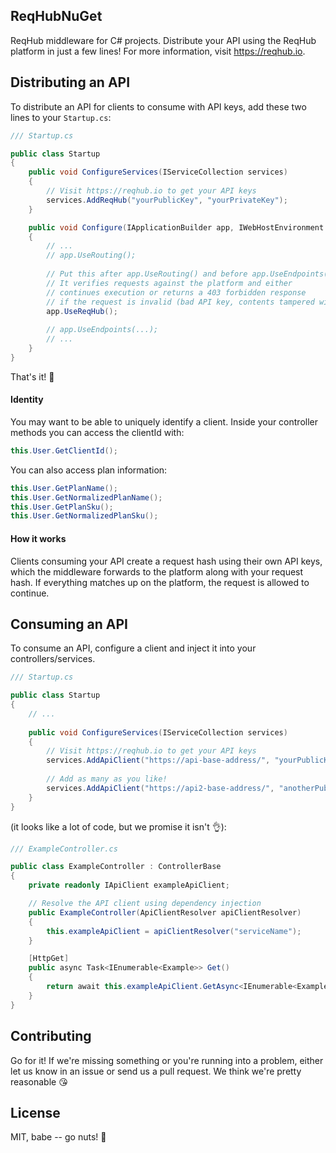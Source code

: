 ## ReqHubNuGet
ReqHub middleware for C# projects. Distribute your API using the ReqHub platform in just a few lines!
For more information, visit https://reqhub.io.

## Distributing an API
To distribute an API for clients to consume with API keys, add these two lines to your `Startup.cs`:

```cs
/// Startup.cs

public class Startup
{
    public void ConfigureServices(IServiceCollection services)
    {
        // Visit https://reqhub.io to get your API keys
        services.AddReqHub("yourPublicKey", "yourPrivateKey");
    }

    public void Configure(IApplicationBuilder app, IWebHostEnvironment env)
    {
        // ...
        // app.UseRouting();
        
        // Put this after app.UseRouting() and before app.UseEndpoints().
        // It verifies requests against the platform and either
        // continues execution or returns a 403 forbidden response
        // if the request is invalid (bad API key, contents tampered with, etc.)
        app.UseReqHub();
        
        // app.UseEndpoints(...);
        // ...
    }
}
```
That's it! 🎉

#### Identity
You may want to be able to uniquely identify a client.
Inside your controller methods you can access the clientId with:
```cs
this.User.GetClientId();
```

You can also access plan information:
```cs
this.User.GetPlanName();
this.User.GetNormalizedPlanName();
this.User.GetPlanSku();
this.User.GetNormalizedPlanSku();
```

#### How it works
Clients consuming your API create a request hash using their own API keys, which the middleware forwards to the platform
along with your request hash. If everything matches up on the platform, the request is allowed to continue.

## Consuming an API
To consume an API, configure a client and inject it into your controllers/services.

```cs
/// Startup.cs

public class Startup
{
    // ...
    
    public void ConfigureServices(IServiceCollection services)
    {
        // Visit https://reqhub.io to get your API keys
        services.AddApiClient("https://api-base-address/", "yourPublicKey", "yourPrivateKey", "serviceName");
        
        // Add as many as you like!
        services.AddApiClient("https://api2-base-address/", "anotherPublicKey", "anotherPrivateKey", "serviceName2");
    }
}
```
(it looks like a lot of code, but we promise it isn't 👌):
```cs
/// ExampleController.cs

public class ExampleController : ControllerBase
{
    private readonly IApiClient exampleApiClient;

    // Resolve the API client using dependency injection
    public ExampleController(ApiClientResolver apiClientResolver)
    {
        this.exampleApiClient = apiClientResolver("serviceName");
    }

    [HttpGet]
    public async Task<IEnumerable<Example>> Get()
    {
        return await this.exampleApiClient.GetAsync<IEnumerable<Example>>("example/endpoint");
    }
}
```

## Contributing
Go for it! If we're missing something or you're running into a problem, either let us know in an issue or send us a pull request.
We think we're pretty reasonable 😘

## License
MIT, babe -- go nuts! 🎉
